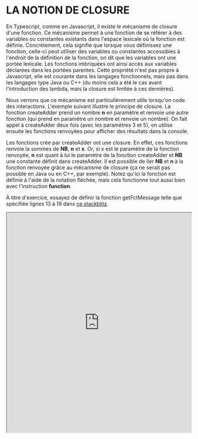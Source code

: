 # LA NOTION DE CLOSURE

En Typescript, comme en Javascript, il existe le mécanisme de closure d'une fonction. Ce mécanisme permet à une fonction de se référer à des variables ou constantes existants dans l'espace lexicale où la fonction est définie. Concrètement, cela signifie que lorsque vous définissez une fonction, celle-ci peut utiliser des variables ou constantes accessibles à l'endroit de la définition de la fonction, on dit que les variables ont une portée lexicale. Les fonctions imbriquées ont ainsi accès aux variables déclarées dans les portées parentes. Cette propriété n'est pas propre à Javascript, elle est courante dans les langages fonctionnels, mais pas dans les langages type Java ou C++ (du moins cela a été le cas avant l'introduction des lambda, mais la closure est limitée à ces dernières).

Nous verrons que ce mécanisme est particulièrement utile lorsqu'on code des interactions. L'exemple suivant illustre le principe de closure. La fonction createAdder prend un nombre **n** en paramètre et renvoie une autre fonction (qui prend en paramètre un nombre et renvoie un nombre). On fait appel à createAdder deux fois (avec les paramètres 3 et 5), on utilise ensuite les fonctions renvoyées pour afficher des résultats dans la console. 

Les fonctions crée par createAdder ont une closure. En effet, ces fonctions renvoie la sommes de **NB**, **n** et **x**. Or, si x est le paramètre de la fonction renvoyée, **n** est quant à lui le paramètre de la fonction createAdder et **NB** une constante définit dans createAdder. Il est possible de lier **NB** et **n** à la fonction renvoyée grâce au mécanisme de closure (ça ne serait pas possible en Java ou en C++, par exemple). Notez qu'ici la fonction est définie à l'aide de la notation fléchée, mais cela fonctionne tout aussi bien avec l'instruction **function**.

À titre d'exercice, essayez de définir la fonction getFctMessage telle que spécifiée lignes 13 à 19 dans [ce stackblitz](https://stackblitz.com/edit/theme-ihm-closure).

<iframe src="https://stackblitz.com/edit/theme-ihm-closure" style="width: 100%; height: 600px"></iframe>
